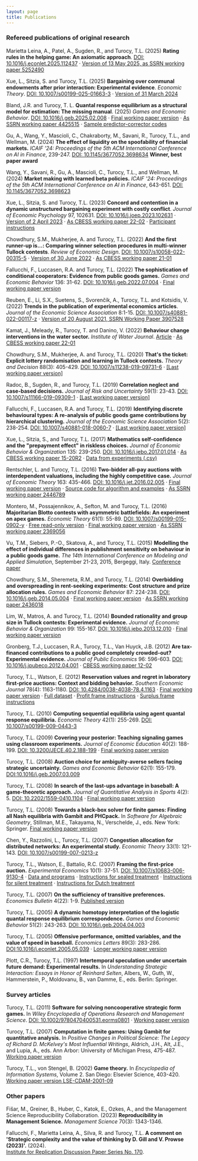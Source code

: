 ```yaml
---
layout: page
title: Publications
---
```


### Refereed publications of original research

Marietta Leina, A., Patel, A., Sugden, R., and Turocy, T.L. (2025)
**Rating rules in the helping game: An axiomatic approach**.
[DOI: 10.1016/j.econlet.2025.112437](https://doi.org/10.1016/j.econlet.2025.112437)
&middot;
<a href="https://papers.ssrn.com/sol3/papers.cfm?abstract_id=5252490">
Version of 13 May 2025, as SSRN working paper 5252490</a>

Xue, L., Sitzia, S. and Turocy, T.L. (2025)
**Bargaining over communal endowments after prior interaction:
Experimental evidence**.
_Economic Theory_.
[DOI: 10.1007/s00199-025-01663-3](https://doi.org/10.1007/s00199-025-01663-3)
&middot;
<a href="../papers/jendow-20240331.pdf">Version of 31 March 2024</a>

Bland, J.R. and Turocy, T. L.
**Quantal response equilibrium as a structural model for estimation:
The missing manual**. (2025)
_Games and Economic Behavior_.
[DOI: 10.1016/j.geb.2025.02.008](https://doi.org/10.1016/j.geb.2025.02.008)
&middot;
<a href="../papers/qrefit-20241022.pdf">Final working paper version</a>
&middot;
<a href="https://papers.ssrn.com/sol3/papers.cfm?abstract_id=4425515">
As SSRN working paper 4425515</a>
&middot;
<a href="../papers/qrefit-20230421-src.zip">Sample predictor-corrector codes</a>

Gu, A., Wang, Y., Mascioli, C., Chakraborty, M., Savani, R., Turocy, T.L., and
Wellman, M. (2024)  **The effect of liquidity on the spoofability of financial
markets.**
_ICAIF '24: Proceedings of the 5th ACM International Conference on AI
in Finance_, 239-247.
[DOI: 10.1145/3677052.3698634](https://dl.acm.org/doi/10.1145/3677052.3698634)
**Winner, best paper award**

Wang, Y., Savani, R., Gu, A., Mascioli, C., Turocy, T.L., and Wellman, M. (2024)
**Market making with learned beta policies.**
_ICAIF '24: Proceedings of the 5th ACM International Conference on AI
in Finance_, 643-651.
[DOI: 10.1145/3677052.3698623](https://dl.acm.org/doi/10.1145/3677052.3698623)

Xue, L., Sitzia, S. and Turocy, T.L. (2023)
**Concord and contention in a dynamic unstructured bargaining experiment with
costly conflict**.
_Journal of Economic Psychology_ 97, 102631.
[DOI:
10.1016/j.joep.2023.102631](https://doi.org/10.1016/j.joep.2023.102631)
&middot;
<a href="../papers/warf-20230402.pdf">Version of 2 April 2023</a>
&middot;
[As CBESS working paper
22-02](https://ueaeco.github.io/working-papers/papers/cbess/UEA-CBESS-22-02.pdf) &middot;
<a href="../papers/warf-instructions.pdf">Participant instructions</a>

Chowdhury, S.M., Mukherjee, A. and Turocy, T.L. (2022)
**And the first runner-up is...:
Comparing winner selection procedures in multi-winner Tullock
contests**.
_Review of Economic Design_.
[DOI: 10.1007/s10058-022-00315-5](https://link.springer.com/article/10.1007/s10058-022-00315-5)
&middot;
<a href="../papers/mwin-20220630.pdf">Version of 30 June 2022</a>
&middot;
<a href="https://ideas.repec.org/p/uea/wcbess/21-01.html">As CBESS
working paper 21-01</a>

Fallucchi, F., Luccasen, R.A. and Turocy, T.L. (2022)
**The sophistication of conditional cooperators:
Evidence from public goods games.**
_Games and Economic Behavior_ 136: 31-62.
[DOI: 10.1016/j.geb.2022.07.004](https://doi.org/10.1016/j.geb.2022.07.004)
&middot;
<a href="../papers/compsub-20220113.pdf">Final working paper version</a>

Reuben, E., Li, S.X., Suetens, S., Svorenčík, A., Turocy, T.L. and
Kotsidis, V. (2022)
**Trends in the publication of experimental economics articles**.
_Journal of the Economic Science Association_ 8:1-15.
[DOI: 10.1007/s40881-022-00117-z](https://doi.org/10.1007/s40881-022-00117-z)
&middot;
<a
href="https://papers.ssrn.com/sol3/papers.cfm?abstract_id=3907528">Version
of 20 August 2021, SSRN Working Paper 3907528</a>

Kamat, J., Meleady, R., Turocy, T. and Danino, V. (2022)
**Behaviour change interventions in the water sector.**
_Institute of Water Journal_.
[Article](https://library.myebook.com/InstituteofWaterMagazine/journal-summer-2022/4093/)
&middot;
[As CBESS working paper 22-01](https://ueaeco.github.io/working-papers/papers/cbess/UEA-CBESS-22-01.pdf)

Chowdhury, S.M., Mukherjee, A. and Turocy, T.L. (2020)
**That's the ticket: Explicit lottery randomisation and learning in
Tullock contests.**
_Theory and Decision_ 88(3): 405-429.
[DOI: 10.1007/s11238-019-09731-6](http://dx.doi.org/10.1007/s11238-019-09731-6)
&middot;
<a href="../papers/ticket-20191009.pdf">[Last working paper version]</a>

Radoc, B., Sugden, R., and Turocy, T.L.  (2019)
**Correlation neglect and case-based decisions.**
_Journal of Risk and Uncertainty_ 59(1): 23-43.
[DOI: 10.1007/s11166-019-09309-1](http://dx.doi.org/10.1007/s11166-019-09309-1)
&middot;
<a href="../papers/ccd-20180924.pdf">[Last working paper version]</a>

Fallucchi, F., Luccasen, R.A. and Turocy, T.L. (2019)
**Identifying discrete behavioural types:
A re-analysis of public goods game contributions by hierarchical
clustering.**
_Journal of the Economic Science Association_ 5(2): 238-254.
[DOI: 10.1007/s40881-018-0060-7](http://dx.doi.org/10.1007/s40881-018-0060-7)
&middot;
<a href="../papers/reclass-20181009.pdf">[Last working paper version]</a>

Xue, L., Sitzia, S., and Turocy, T.L. (2017)
**Mathematics self-confidence and the &quot;prepayment effect&quot; in riskless
choices.**
_Journal of Economic Behavior & Organization_ 135: 239-250.
[DOI: 10.1016/j.jebo.2017.01.014](http://dx.doi.org/10.1016/j.jebo.2017.01.014)
&middot;
[As CBESS working paper 15-20R2](https://www.uea.ac.uk/documents/166500/14307614/CBESS-15-20R.pdf/08186cb1-d92a-4c3b-9bc6-657f824da5ec)
&middot;
[Data from experiments (.csv)](../papers/mapc-data.csv)

Rentschler, L. and Turocy, T.L. (2016)
**Two-bidder all-pay auctions with interdependent valuations,
including the highly competitive case.**
_Journal of Economic Theory_ 163: 435-466.
[DOI: 10.1016/j.jet.2016.02.005](http://dx.doi.org/10.1016/j.jet.2016.02.005)
&middot;
[Final working paper version](../papers/allpay-20151124.pdf)
&middot;
[Source code for algorithm and examples](../papers/allpay-source-20150608.zip)
&middot;
[As SSRN working paper 2446789](http://ssrn.com/abstract=2446789)

Montero, M., Possajennikov, A., Sefton, M. and Turocy, T.L. (2016)
**Majoritarian Blotto contests with asymmetric battlefields: An
experiment on apex games.**
_Economic Theory_ 61(1): 55-89.
<a href="http://dx.doi.org/10.1007/s00199-015-0902-y">DOI:
10.1007/s00199-015-0902-y</a>
&middot;
<a href="http://rdcu.be/mQ4B">Free read-only version</a>
&middot;
<a href="../papers/mpst-20150730.pdf">Final working paper version</a>
&middot;
<a href="http://ssrn.com/abstract=2369056">As SSRN working paper 2369056</a>

Vu, T.M., Siebers, P.-O., Skatova, A., and Turocy, T.L. (2015)
**Modelling the effect of individual differences in publishment
sensitivity on behaviour in a public goods game.**
_The 14th International Conference on Modeling and Applied
Simulation_, September 21-23, 2015, Bergeggi, Italy.
<a href="../papers/mas2015.pdf">Conference paper</a>

Chowdhury, S.M., Sheremeta, R.M., and Turocy, T.L. (2014)
**Overbidding and overspreading in rent-seeking experiments: Cost
  structure and prize allocation rules.**
_Games and Economic Behavior_ 87: 224-238.
<a href="http://dx.doi.org/10.1016/j.geb.2014.05.004">DOI:
10.1016/j.geb.2014.05.004</a>
&middot;
<a href="../papers/spread-20140512.pdf">Final working paper version</a>
&middot;
<a href="http://ssrn.com/abstract=2436018">As SSRN working paper 2436018</a>

Lim, W., Matros, A. and Turocy, T.L. (2014)
**Bounded rationality and group size in Tullock contests: Experimental
evidence.**
_Journal of Economic Behavior &amp; Organization_ 99: 155-167.
<a
href="http://dx.doi.org/10.1016/j.jebo.2013.12.010">DOI: 10.1016/j.jebo.2013.12.010</a>
&middot;
<a href="../papers/lotteries-20130827.pdf">Final working paper version</a>

Gronberg, T.J., Luccasen, R.A., Turocy, T.L., Van Huyck, J.B. (2012)
**Are tax-financed contributions to a public good completely crowded-out?
Experimental evidence.**
_Journal of Public Economics_ 96: 596-603.
<a href="http://dx.doi.org/10.1016/j.jpubeco.2012.04.001">DOI:
10.1016/j.jpubeco.2012.04.001</a>
&middot;
<a href="http://www.uea.ac.uk/documents/166500/0/CBESS-12-02x.pdf">CBESS
  working paper 12-02</a>

Turocy, T.L., Watson, E. (2012)
**Reservation values and regret in laboratory first-price auctions: Context and bidding
behavior.**
_Southern Economic Journal_ 78(4): 1163-1180.
<a
href="http://dx.doi.org/10.4284/0038-4038-78.4.1163">DOI: 10.4284/0038-4038-78.4.1163</a>
&middot;
  <a href="../papers/revframe.pdf">Final working paper version</a> &middot;
  <a href="../papers/revframe-alldata.csv">Full dataset</a> &middot;
  <a href="../papers/inssealed.zip">Profit frame instructions</a> &middot;
  <a href="../papers/ins-rev-sealed.zip">Surplus frame instructions</a>

Turocy, T.L. (2010)
**Computing sequential equilibria using agent quantal response
equilibria.**
_Economic Theory_ 42(1): 255-269.
<a href="http://www.springerlink.com/content/fp14237720430057/">DOI: 10.1007/s00199-009-0443-3</a>

Turocy, T.L. (2009)
**Covering your posterior: Teaching signaling games using classroom
experiments.**
_Journal of Economic Education_ 40(2): 188-199.
<a
   href="http://www.tandfonline.com/doi/abs/10.3200/JECE.40.2.188-199">DOI:
   10.3200/JECE.40.2.188-199</a>
   &middot;
 <a href="../papers/sigteach.pdf">Final working paper version</a>

Turocy, T.L. (2008)
**Auction choice for ambiguity-averse sellers facing strategic
uncertainty.**
_Games and Economic Behavior_ 62(1): 155-179.
<a
   href="http://dx.doi.org/10.1016/j.geb.2007.03.009">DOI:10.1016/j.geb.2007.03.009</a>

Turocy, T.L. (2008)
**In search of the last-ups advantage in baseball: A game-theoretic
approach.**
_Journal of Quantitative Analysis in Sports_ 4(2): 5.
<a href="http://dx.doi.org/10.2202/1559-0410.1104">DOI:
  10.2202/1559-0410.1104</a> &middot;
<a href="../papers/batfirst.pdf">Final working paper version</a>

Turocy, T.L. (2008)
**Towards a black-box solver for finite games: Finding all Nash
equilibria with Gambit and PHCpack.**
In _Software for Algebraic Geometry_,
Stillman, M.E., Takayama, N., Verschelde, J., eds. New York: Springer.
<a href="../papers/enumpoly.pdf">Final working paper version</a>

Chen, Y., Razzolini, L., Turocy, T.L. (2007)
**Congestion allocation for distributed networks: An experimental
study.**
_Economic Theory_ 33(1): 121-143.
<a href="http://dx.doi.org/10.1007/s00199-007-0213-z">DOI: 10.1007/s00199-007-0213-z</a>

Turocy, T.L., Watson, E., Battalio, R.C. (2007)
**Framing the  first-price auction.**
_Experimental Economics_ 10(1): 37-51.
<a href="http://dx.doi.org/10.1007/s10683-006-9130-4">DOI:
  10.1007/s10683-006-9130-4</a> &middot;
<a href="../papers/isoauction-data.zip">Data and programs</a> &middot;
<a href="../papers/inssealed.zip">Instructions for sealed treatment</a> &middot;
<a href="../papers/inssilent.zip">Instructions for silent treatment</a> &middot;
<a href="../papers/insdutch.zip">Instructions for Dutch treatment</a>

Turocy, T.L. (2007) **On the sufficiency of transitive preferences.**
_Economics Bulletin_ 4(22): 1-9.
<a
  href="http://www.accessecon.com/includes/CountdownloadPDF.aspx?PaperID=EB-07D00006">Published version</a>

Turocy, T.L. (2005)
**A dynamic homotopy interpretation of the logistic quantal response
equilibrium correspondence.**
_Games and Economic Behavior_ 51(2): 243-263.
<a href="http://dx.doi.org/10.1016/j.geb.2004.04.003">DOI: 10.1016/j.geb.2004.04.003</a>

Turocy, T.L. (2005) **Offensive performance, omitted variables, and the
value of speed in baseball.**
_Economics Letters_ 89(3): 283-286.
<a href="http://dx.doi.org/10.1016/j.econlet.2005.05.039">DOI:10.1016/j.econlet.2005.05.039</a>
 &middot;
<a href="../papers/runest.pdf">Longer working paper version</a>

Plott, C.R., Turocy, T.L. (1997)
**Intertemporal speculation under uncertain future demand:
Experimental results.**
In _Understanding Strategic Interaction: Essays in Honor of Reinhard
Selten_,
Albers, W., Guth, W., Hammerstein, P., Moldovanu, B., van Damme, E.,
eds.
Berlin: Springer.


### Survey articles

Turocy, T.L. (2011)
**Software for solving noncooperative strategic form games.**
In _Wiley Encyclopedia of Operations Research and Management Science_.
<a href="http://dx.doi.org/10.1002/9780470400531.eorms0801">DOI:
10.1002/9780470400531.eorms0801</a>
&middot;
<a href="papers/solving-ncsf.pdf">Working paper version</a>

Turocy, T.L. (2007)
**Computation in finite games: Using Gambit for quantitative analysis.**
In _Positive Changes in Political Science: The Legacy of Richard
D. McKelvey's Most Influential Writings_,
Aldrich, J.H., Alt, J.E., and Lupia, A., eds.
Ann Arbor: University of Michigan Press, 475-487.
<a href="papers/equcomp.pdf">Working paper version</a>

Turocy, T.L., von Stengel, B. (2002)
**Game theory.**
In _Encyclopedia of Information Systems_, Volume 2. San Diego:
Elsevier Science, 403-420.
<a
  href="http://www.cdam.lse.ac.uk/Reports/Abstracts/cdam-2001-09.html">
Working paper version LSE-CDAM-2001-09</a>


### Other papers

Fišar, M., Greiner, B., Huber, C., Katok, E., Ozkes, A.,
and the Management Science Reproducibility Collaboration.
(2023)
**Reproducibility in Management Science.**
_Management Science_ 70(3): 1343-1346.

Fallucchi, F., Marietta Leina, A., Silva, R. and Turocy, T.L.
**A comment on 'Strategic complexity and the value of thinking by
D. Gill and V. Prowse (2023)'.**  (2024).  
<a href="https://www.econstor.eu/bitstream/10419/303908/1/I4R-DP170.pdf">Institute for Replication
Discussion Paper Series No. 170</a>.
